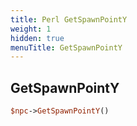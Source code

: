 ```yaml
---
title: Perl GetSpawnPointY
weight: 1
hidden: true
menuTitle: GetSpawnPointY
---
```

## GetSpawnPointY
```perl
$npc->GetSpawnPointY()
```